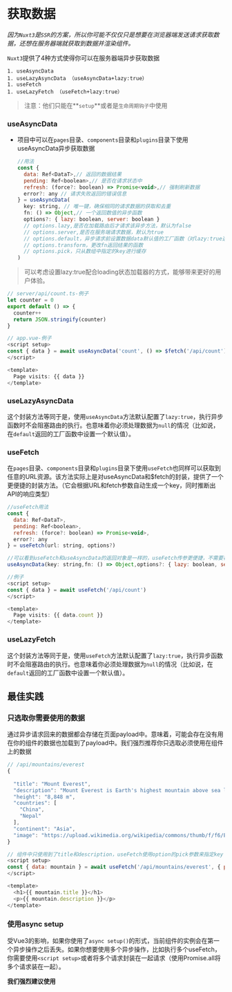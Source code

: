 # 获取数据

*因为`Nuxt3`是`SSR`的方案，所以你可能不仅仅只是想要在浏览器端发送请求获取数据，还想在服务器端就获取到数据并渲染组件。*

`Nuxt3`提供了4种方式使得你可以在服务器端异步获取数据

	1. useAsyncData
	1. useLazyAsyncData （useAsyncData+lazy:true）
	1. useFetch
	1. useLazyFetch （useFetch+lazy:true）

> 注意：他们只能在**`setup`**或者是`生命周期钩子`中使用

### useAsyncData

- 项目中可以在`pages`目录、`components`目录和`plugins`目录下使用useAsyncData异步获取数据

  ```js
  //用法
  const {
    data: Ref<DataT>,// 返回的数据结果
    pending: Ref<boolean>,// 是否在请求状态中
    refresh: (force?: boolean) => Promise<void>,// 强制刷新数据
    error?: any // 请求失败返回的错误信息
  } = useAsyncData(
    key: string, // 唯一键，确保相同的请求数据的获取和去重
    fn: () => Object,// 一个返回数值的异步函数
    options?: { lazy: boolean, server: boolean }
    // options.lazy,是否在加载路由后才请求该异步方法，默认为false
    // options.server,是否在服务端请求数据，默认为true
    // options.default，异步请求前设置数据data默认值的工厂函数（对lazy:true选项特别有用）
    // options.transform，更改fn返回结果的函数
    // options.pick，只从数组中指定的key进行缓存
  )
  ```

> 可以考虑设置lazy:true配合loading状态加载器的方式，能够带来更好的用户体验。

```js
// server/api/count.ts-例子
let counter = 0
export default () => {
  counter++
  return JSON.stringify(counter)
}
```



```js
// app.vue-例子
<script setup>
const { data } = await useAsyncData('count', () => $fetch('/api/count'))
</script>

<template>
  Page visits: {{ data }}
</template>
```

### useLazyAsyncData

这个封装方法等同于是，使用`useAsyncData`方法默认配置了`lazy:true`，执行异步函数时不会阻塞路由的执行。也意味着你必须处理数据为`null`的情况（比如说，在`default`返回的工厂函数中设置一个默认值）。

### useFetch

在`pages`目录、`components`目录和`plugins`目录下使用`useFetch`也同样可以获取到任意的URL资源。该方法实际上是对useAsyncData和$fetch的封装，提供了一个更便捷的封装方法。（它会根据URL和fetch参数自动生成一个key，同时推断出API的响应类型）

```js
//useFetch用法
const {
  data: Ref<DataT>,
  pending: Ref<boolean>,
  refresh: (force?: boolean) => Promise<void>,
  error?: any
} = useFetch(url: string, options?)

//可以看到useFetch和useAsyncData的返回对象是一样的，useFetch传参更便捷，不需要在fn中手动使用$fetch
useAsyncData(key: string,fn: () => Object,options?: { lazy: boolean, server: boolean })
```



```js
//例子
<script setup>
const { data } = await useFetch('/api/count')
</script>

<template>
  Page visits: {{ data.count }}
</template>
```



### useLazyFetch

这个封装方法等同于是，使用`useFetch`方法默认配置了`lazy:true`，执行异步函数时不会阻塞路由的执行。也意味着你必须处理数据为`null`的情况（比如说，在`default`返回的工厂函数中设置一个默认值）。



## 最佳实践

### 只选取你需要使用的数据

通过异步请求回来的数据都会存储在页面payload中。意味着，可能会存在没有用在你的组件的数据也加载到了payload中。我们强烈推荐你只选取必须使用在组件上的数据

```js
// /api/mountains/everest
{
  
  "title": "Mount Everest",
  "description": "Mount Everest is Earth's highest mountain above sea level, located in the Mahalangur Himal sub-range of the Himalayas. The China–Nepal border runs across its summit point",
  "height": "8,848 m",
  "countries": [
    "China",
    "Nepal"
  ],
  "continent": "Asia",
  "image": "https://upload.wikimedia.org/wikipedia/commons/thumb/f/f6/Everest_kalapatthar.jpg/600px-Everest_kalapatthar.jpg"
}
```

```js
// 组件中只使用到了title和description，useFetch使用option的pick参数来指定key
<script setup>
const { data: mountain } = await useFetch('/api/mountains/everest', { pick: ['title', 'description'] })
</script>

<template>
  <h1>{{ mountain.title }}</h1>
  <p>{{ mountain.description }}</p>
</template>
```



### 使用async setup

受Vue3的影响，如果你使用了`async setup()`的形式，当前组件的实例会在第一个异步操作之后丢失。如果你想要使用多个异步操作，比如执行多个useFetch，你需要使用`<script setup>`或者将多个请求封装在一起请求（使用Promise.all将多个请求装在一起）。

**我们强烈建议使用<script setup>形式，它解决了采用[顶层await](https://v3.cn.vuejs.org/api/sfc-script-setup.html#%E4%B8%8E%E6%99%AE%E9%80%9A%E7%9A%84-script-%E4%B8%80%E8%B5%B7%E4%BD%BF%E7%94%A8)的限制**

```js
<script>
export default defineComponent({
  async setup() {
    const [{ data: organization }, { data: repos }] = await Promise.all([
      useFetch(`https://api.github.com/orgs/nuxt`),
      useFetch(`https://api.github.com/orgs/nuxt/repos`)
    ])

    return {
      organization,
      repos
    }
  }
})
</script>

<template>
  <header>
    <h1>{{ organization.login }}</h1>
    <p>{{ organization.description }}</p>
  </header>
</template>
```

